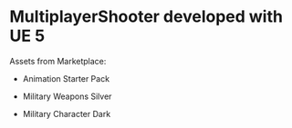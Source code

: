 # MultiplayerShooter developed with UE 5

Assets from Marketplace:

- Animation Starter Pack

- Military Weapons Silver

- Military Character Dark